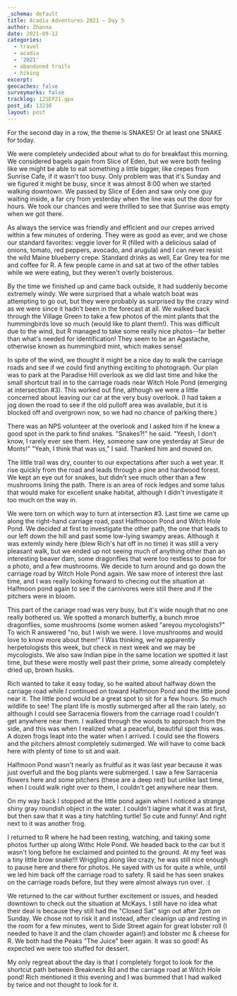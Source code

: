 ```yaml
---
_schema: default
title: Acadia Adventures 2021 – Day 5
author: Zhanna
date: 2021-09-12
categories:
  - travel
  - acadia
  - '2021'
  - abandoned trails
  - hiking
excerpt: 
geocaches: false
surveymarks: false
tracklog: 12SEP21.gpx
post_id: 13238
layout: post
---
```


For the second day in a row, the theme is SNAKES! Or at least one SNAKE for today.

We were completely undecided about what to do for breakfast this morning. We considered bagels again from Slice of Eden, but we were both feeling like we might be able to eat something a little bigger, like crepes from Sunrise Cafe, if it wasn't too busy. Only problem was that it's Sunday and we figured it might be busy, since it was almost 8:00 when we started walking downtown. We passed by Slice of Eden and saw only one guy waiting inside, a far cry from yesterday when the line was out the door for hours. We took our chances and were thrilled to see that Sunrise was empty when we got there.

As always the service was friendly and efficient and our crepes arrived within a few minutes of ordering. They were as good as ever, and we chose our standard favorites: veggie lover for R (filled with a delicious salad of onions, tomato, red peppers, avocado, and arugula) and I can never resist the wild Maine blueberry crepe. Standard drinks as well, Ear Grey tea for me and coffee for R. A few people came in and sat at two of the other tables while we were eating, but they weren't overly boisterous.

By the time we finished up and came back outside, it had suddenly become extremely windy. We were surprised that a whale watch boat was attempting to go out, but they were probably as surprised by the crazy wind as we were since it hadn't been in the forecast at all. We walked back through the Village Green to take a few photos of the mint plants that the hummingbirds love so much (would like to plant them!). This was difficult due to the wind, but R managed to take some really nice photos--far better than what's needed for identification! They seem to be an Agastache, otherwise known as hummingbird mint, which makes sense!

In spite of the wind, we thought it might be a nice day to walk the carriage roads and see if we could find anything exciting to photograph. Our plan was to park at the Paradise Hill overlook as we did last time and hike the small shortcut trail in to the carriage roads near Witch Hole Pond (emerging at intersection #3). This worked out fine, although we were a little concerned about leaving our car at the very busy overlook. (I had taken a jog down the road to see if the old pulloff area was available, but it is blocked off and overgrown now, so we had no chance of parking there.) 

There was an NPS volunteer at the overlook and I asked him if he knew a good spot in the park to find snakes. "Snakes?!" he said. "Yeesh, I don't know, I rarely ever see them. Hey, someone saw one yesterday at Sieur de Monts!" "Yeah, I think that was us," I said. Thanked him and moved on.

The little trail was dry, counter to our expectations after such a wet year. It rise quickly from the road and leads through a pine and hardwood forest. We kept an eye out for snakes, but didn't see much other than a few mushrooms lining the path. There is an area of rock ledges and some talus that would make for excellent snake habitat, although I didn't investigate it too much on the way in.

We were torn on which way to turn at intersection #3. Last time we came up along the right-hand carriage road, past Halfmooon Pond and Witch Hole Pond. We decided at first to investigate the other path, the one that leads to our left down the hill and past some low-lying swampy areas. Although it was extemly windy here (blew Rich's hat off in no time) it was still a very pleasant walk, but we ended up not seeing much of anything other than an interesting beaver dam, some dragonflies that were too restless to pose for a photo, and a few mushrooms. We decide to turn around and go down the carriage road by Witch Hole Pond again. We saw more of interest thre last time, and I was really looking forward to checing out the situation at Halfmoon pond again to see if the carnivores were still there and if the pitchers were in bloom.

This part of the cariage road was very busy, but it's wide nough that no one really bothered us. We spotted a monarch butterfly, a bunch mroe dragonflies, some mushrooms (some women asked "areyou mycologists?" To wich R answered "no, but I wish we were. I love mushrooms and would love to know more about them!" I Was thinking, we're apparently herpetologists this week, but check in next week and we may be mycologists. We also saw Indian pipe in the same location we spotted it last time, but these were mostly well past their prime, some already completely dried up, brown husks.

Rich wanted to take it easy today, so he waited about halfway down the carriage road while I continued on toward Halfmoon Pond and the little pond near it. The little pond would be a great spot to sit for a few hours. So much wildlife to see! The plant life is mostly submerged after all the rain lately, so although I could see Sarracenia flowers from the carriage road I couldn't get anywhere near them. I walked through the woods to approach from the side, and this was when I realized what a peaceful, beautiful spot this was. A dozen frogs leapt into the water when I arrived. I could see the flowers and the pitchers almost completely submerged. We will have to come back here with plenty of time to sit and wait.

Halfmoon Pond wasn't nearly as fruitful as it was last year because it was just overfull and the bog plants were submerged. I saw a few Sarracenia flowers here and some pitchers (these are a deep red) but unlike last time, when I could walk right over to them, I couldn't get anywhere near them.

On my way back I stopped at the little pond again when I noticed a strange shiny gray roundish object in the water. I couldn't iagine what it was at first, but then saw that it was a tiny hatchling turtle! So cute and funny! And right next to it was another frog.

I returned to R where he had been resting, watching, and taking some photos further up along Withc Hole Pond. We headed back to the car but it wasn't long before he exclaimed and pointed to the ground. At my feet was a tiny little brow snake!!! Wriggling along like crazy, he was still nice enough to pause here and there for photos. He sayed with us for quite a while, until we led him back off the carriage road to safety. R said he has seen snakes on the carriage roads before, but they were almost always run over. :(

We returned to the car without further excitement or issues, and headed downtown to check out the situation at McKays. I still have no idea what their deal is because they still had the "Closed Sat" sign out after 2pm on Sunday. We chose not to risk it and instead, after cleanign up and resting in the room for a few minutes, went to Side Street again for great lobster roll (I needed to have it and the clam chowder again!) and lobster mc & cheese for R. We both had the Peaks "The Juice" beer again. It was so good! As expected we were too stuffed for dessert.

My only regreat about the day is that I completely forgot to look for the shortcut path between Breakneck Rd and the carriage road at Witch Hole pond! Rich mentioned it this evening and I was bummed that I had walked by twice and not thought to look for it.
